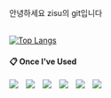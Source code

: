 안녕하세요 zisu의 git입니다  
<br>


[![Top Langs](https://github-readme-stats.vercel.app/api/top-langs/?username=seo101500&layout=compact)](https://github.com/seo101500/github-readme-stats)


####  :clipboard: Once I've Used 
  


<img src="https://img.shields.io/badge/python-007396?style=for-the-badge&logo=python&logoColor=white">&emsp;<img src="https://img.shields.io/badge/MySQL-4479A1?style=for-the-badge&logo=MySQL&logoColor=white">&emsp;<img src="https://img.shields.io/badge/java-F80000?style=for-the-badge&logo=java&logoColor=white">&emsp;<img src="https://img.shields.io/badge/javascript-2C2255?style=for-the-badge&logo=javascript%20IDE&logoColor=white">&emsp;<img src="https://img.shields.io/badge/github-181717?style=for-the-badge&logo=github&logoColor=white">&emsp;<img src="https://img.shields.io/badge/kotlin-232F3E?style=for-the-badge&logo=kotlin&logoColor=white">




 

